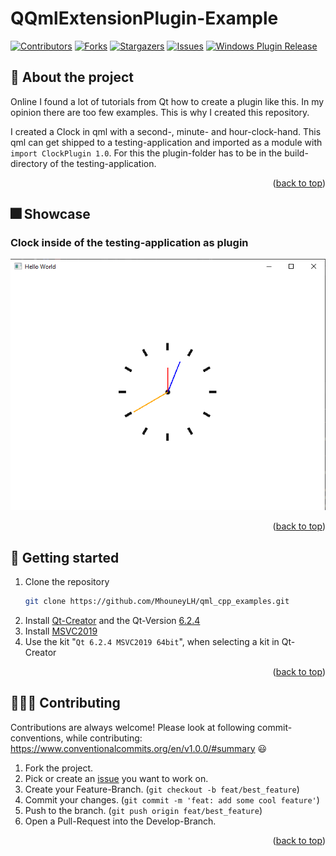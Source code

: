 <a name="readme_top"></a>

# QQmlExtensionPlugin-Example
[![Contributors][contributors_shield]][contributors_url]
[![Forks][forks_shield]][forks_url]
[![Stargazers][stars_shield]][stars_url]
[![Issues][issues_shield]][issues_url]
[![Windows Plugin Release][actions_shield]][actions_url]
<br>

## 📑 About the project
Online I found a lot of tutorials from Qt how to create a plugin like this. In my opinion there are too few examples. This is why I created this repository.

I created a Clock in qml with a second-, minute- and hour-clock-hand. This qml can get shipped to a testing-application and imported as a module with `import ClockPlugin 1.0`. For this the plugin-folder has to be in the build-directory of the testing-application.
<p align="right">(<a href="#readme_top">back to top</a>)</p>

## 🎆 Showcase
### Clock inside of the testing-application as plugin
![](./assets/clock_in_testing_application.png)
<p align="right">(<a href="#readme_top">back to top</a>)</p>

## 🔢 Getting started
1. Clone the repository
   ```sh
   git clone https://github.com/MhouneyLH/qml_cpp_examples.git
   ```
2. Install [Qt-Creator](https://www.qt.io/offline-installers) and the Qt-Version [6.2.4](https://www.qt.io/offline-installers)
3. Install [MSVC2019](https://visualstudio.microsoft.com/de/downloads/)
4. Use the kit "`Qt 6.2.4 MSVC2019 64bit`", when selecting a kit in Qt-Creator
<p align="right">(<a href="#readme_top">back to top</a>)</p>

## 👨🏻‍💼 Contributing
Contributions are always welcome! Please look at following commit-conventions, while contributing: https://www.conventionalcommits.org/en/v1.0.0/#summary 😃

1. Fork the project.
2. Pick or create an [issue](https://github.com/MhouneyLH/qml_cpp_examples/issues) you want to work on.
2. Create your Feature-Branch. (`git checkout -b feat/best_feature`)
3. Commit your changes. (`git commit -m 'feat: add some cool feature'`)
4. Push to the branch. (`git push origin feat/best_feature`)
5. Open a Pull-Request into the Develop-Branch.
<p align="right">(<a href="#readme_top">back to top</a>)</p>

<!-- Links and Images -->
[contributors_shield]: https://img.shields.io/github/contributors/MhouneyLH/qml_cpp_examples.svg?style=for-the-badge
[contributors_url]: https://github.com/MhouneyLH/qml_cpp_examples/graphs/contributors
[forks_shield]: https://img.shields.io/github/forks/MhouneyLH/qml_cpp_examples.svg?style=for-the-badge
[forks_url]: https://github.com/MhouneyLH/qml_cpp_examples/network/members
[stars_shield]: https://img.shields.io/github/stars/MhouneyLH/qml_cpp_examples.svg?style=for-the-badge
[stars_url]: https://github.com/MhouneyLH/qml_cpp_examples/stargazers
[issues_shield]: https://img.shields.io/github/issues/MhouneyLH/qml_cpp_examples.svg?style=for-the-badge
[issues_url]: https://github.com/MhouneyLH/qml_cpp_examples/issues
[actions_shield]: https://github.com/MhouneyLH/QQmlExtensionPluginExample/actions/workflows/deploy_clock_plugin_and_test_application.yaml/badge.svg
[actions_url]: https://github.com/MhouneyLH/QQmlExtensionPluginExample/actions/workflows/deploy_clock_plugin_and_test_application.yaml